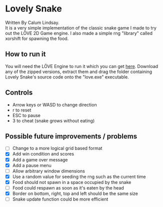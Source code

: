 # Lovely Snake
Written By Calum Lindsay.  
 It is a very simple implementation of the classic snake game I made to try out the LÖVE 2D Game engine. I also made a simple rng "library" called xorshift for spawning the food.

## How to run it
You will need the LÖVE Engine to run it which you can get [here](https://love2d.org "LÖVE 2D's Homepage"). Download any of the zipped versions, extract them and drag the folder containing Lovely Snake's source code onto the "love.exe" executable.

## Controls
- Arrow keys or WASD to change direction
- r to reset
- ESC to pause
- 3 to cheat (snake grows without eating)

## Possible future improvements / problems
- [ ] Change to a more logical grid based format
- [x] Add win condition and scores
- [x] Add a game over message
- [x] Add a pause menu
- [ ] Allow arbitrary window dimensions
- [x] Use a random value for seeding the rng such as the current time
- [x] Food should not spawn in a space occupied by the snake
- [ ] Food could respawn as soon as it's eaten by the head
- [x] Border on bottom, right, top and left should be the same size
- [ ] Snake update function could be more efficient
